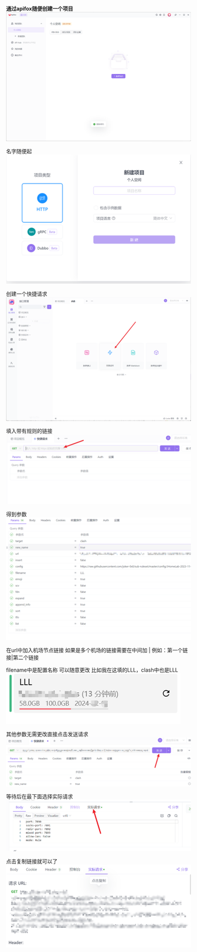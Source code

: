 **通过apifox随便创建一个项目**
![img_2.png](ReadmeImg/img_2.png)


名字随便起
![img_3.png](ReadmeImg/img_3.png)


创建一个快捷请求
![img_4.png](ReadmeImg/img_4.png)


填入带有规则的链接
![img_5.png](ReadmeImg/img_5.png)


得到参数
![img_6.png](ReadmeImg/img_6.png)


在url中加入机场节点链接
    如果是多个机场的链接需要在中间加  |     例如：第一个链接|第二个链接

filename中是配置名称  可以随意更改
    比如我在这填的LLL，clash中也是LLL
![img_7.png](ReadmeImg/img_7.png)


其他参数无需更改直接点击发送请求
![img_8.png](ReadmeImg/img_8.png)


等待后在最下面选择实际请求
![img_9.png](ReadmeImg/img_9.png)


点击复制链接就可以了
![img_10.png](ReadmeImg/img_10.png)